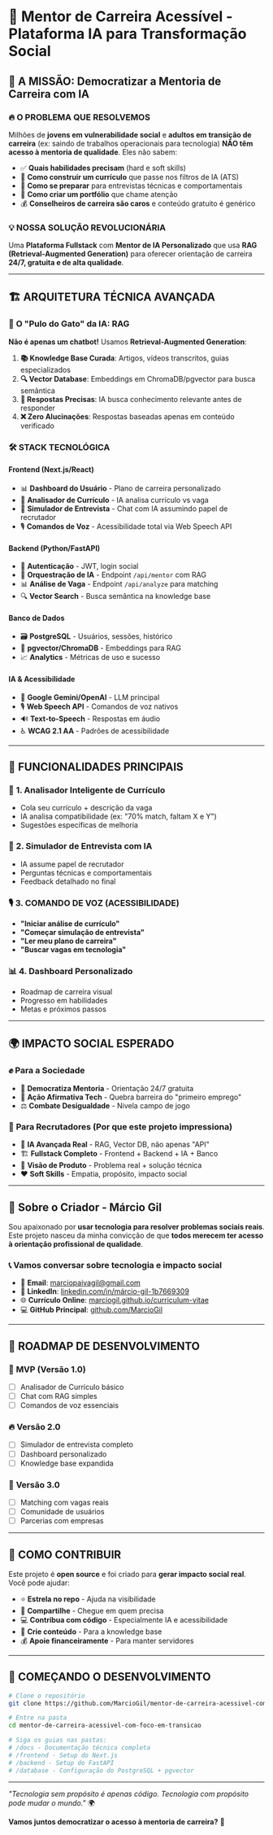 # 🚀 Mentor de Carreira Acessível - Plataforma IA para Transformação Social

## 🎯 **A MISSÃO**: Democratizar a Mentoria de Carreira com IA

### 🔥 **O PROBLEMA QUE RESOLVEMOS**

Milhões de **jovens em vulnerabilidade social** e **adultos em transição de carreira** (ex: saindo de trabalhos operacionais para tecnologia) **NÃO têm acesso à mentoria de qualidade**. Eles não sabem:

- ✅ **Quais habilidades precisam** (hard e soft skills)
- 🎯 **Como construir um currículo** que passe nos filtros de IA (ATS)
- 💼 **Como se preparar** para entrevistas técnicas e comportamentais
- 🎨 **Como criar um portfólio** que chame atenção
- 💰 **Conselheiros de carreira são caros** e conteúdo gratuito é genérico

### 💡 **NOSSA SOLUÇÃO REVOLUCIONÁRIA**

Uma **Plataforma Fullstack** com **Mentor de IA Personalizado** que usa **RAG (Retrieval-Augmented Generation)** para oferecer orientação de carreira **24/7, gratuita e de alta qualidade**.

---

## 🏗️ **ARQUITETURA TÉCNICA AVANÇADA**

### 🧠 **O "Pulo do Gato" da IA: RAG**

**Não é apenas um chatbot!** Usamos **Retrieval-Augmented Generation**:

1. **📚 Knowledge Base Curada**: Artigos, vídeos transcritos, guias especializados
2. **🔍 Vector Database**: Embeddings em ChromaDB/pgvector para busca semântica
3. **🎯 Respostas Precisas**: IA busca conhecimento relevante antes de responder
4. **❌ Zero Alucinações**: Respostas baseadas apenas em conteúdo verificado

### 🛠️ **STACK TECNOLÓGICA**

#### **Frontend** (Next.js/React)
- 📊 **Dashboard do Usuário** - Plano de carreira personalizado
- 📝 **Analisador de Currículo** - IA analisa currículo vs vaga
- 🎤 **Simulador de Entrevista** - Chat com IA assumindo papel de recrutador
- 🎙️ **Comandos de Voz** - Acessibilidade total via Web Speech API

#### **Backend** (Python/FastAPI)
- 🔐 **Autenticação** - JWT, login social
- 🤖 **Orquestração de IA** - Endpoint `/api/mentor` com RAG
- 📊 **Análise de Vaga** - Endpoint `/api/analyze` para matching
- 🔍 **Vector Search** - Busca semântica na knowledge base

#### **Banco de Dados**
- 🗃️ **PostgreSQL** - Usuários, sessões, histórico
- 🧠 **pgvector/ChromaDB** - Embeddings para RAG
- 📈 **Analytics** - Métricas de uso e sucesso

#### **IA & Acessibilidade**
- 🤖 **Google Gemini/OpenAI** - LLM principal
- 🎙️ **Web Speech API** - Comandos de voz nativos
- 🔊 **Text-to-Speech** - Respostas em áudio
- ♿ **WCAG 2.1 AA** - Padrões de acessibilidade

---

## 🌟 **FUNCIONALIDADES PRINCIPAIS**

### 🎯 **1. Analisador Inteligente de Currículo**
- Cola seu currículo + descrição da vaga
- IA analisa compatibilidade (ex: "70% match, faltam X e Y")
- Sugestões específicas de melhoria

### 🎤 **2. Simulador de Entrevista com IA**
- IA assume papel de recrutador
- Perguntas técnicas e comportamentais
- Feedback detalhado no final

### 🎙️ **3. COMANDO DE VOZ (ACESSIBILIDADE)**
- **"Iniciar análise de currículo"**
- **"Começar simulação de entrevista"**
- **"Ler meu plano de carreira"**
- **"Buscar vagas em tecnologia"**

### 📊 **4. Dashboard Personalizado**
- Roadmap de carreira visual
- Progresso em habilidades
- Metas e próximos passos

---

## 🌍 **IMPACTO SOCIAL ESPERADO**

### ✊ **Para a Sociedade**
- 🎯 **Democratiza Mentoria** - Orientação 24/7 gratuita
- 🚀 **Ação Afirmativa Tech** - Quebra barreira do "primeiro emprego"
- ⚖️ **Combate Desigualdade** - Nivela campo de jogo

### 💼 **Para Recrutadores** (Por que este projeto impressiona)
- 🧠 **IA Avançada Real** - RAG, Vector DB, não apenas "API"
- 🏗️ **Fullstack Completo** - Frontend + Backend + IA + Banco
- 🎯 **Visão de Produto** - Problema real + solução técnica
- ❤️ **Soft Skills** - Empatia, propósito, impacto social

---

## 👋 **Sobre o Criador - Márcio Gil**

Sou apaixonado por **usar tecnologia para resolver problemas sociais reais**. Este projeto nasceu da minha convicção de que **todos merecem ter acesso à orientação profissional de qualidade**.

### 📞 **Vamos conversar sobre tecnologia e impacto social**

- 📧 **Email**: [marciopaivagil@gmail.com](mailto:marciopaivagil@gmail.com)
- 💼 **LinkedIn**: [linkedin.com/in/márcio-gil-1b7669309](https://linkedin.com/in/márcio-gil-1b7669309)
- 🌐 **Currículo Online**: [marciogil.github.io/curriculum-vitae](https://marciogil.github.io/curriculum-vitae/)
- 💻 **GitHub Principal**: [github.com/MarcioGil](https://github.com/MarcioGil)

---

## 🚀 **ROADMAP DE DESENVOLVIMENTO**

### 🎯 **MVP (Versão 1.0)**
- [ ] Analisador de Currículo básico
- [ ] Chat com RAG simples
- [ ] Comandos de voz essenciais

### 🔥 **Versão 2.0**
- [ ] Simulador de entrevista completo
- [ ] Dashboard personalizado
- [ ] Knowledge base expandida

### 🌟 **Versão 3.0**
- [ ] Matching com vagas reais
- [ ] Comunidade de usuários
- [ ] Parcerias com empresas

---

## 🤝 **COMO CONTRIBUIR**

Este projeto é **open source** e foi criado para **gerar impacto social real**. Você pode ajudar:

- ⭐ **Estrela no repo** - Ajuda na visibilidade
- 🔄 **Compartilhe** - Chegue em quem precisa
- 💻 **Contribua com código** - Especialmente IA e acessibilidade
- 📝 **Crie conteúdo** - Para a knowledge base
- 💰 **Apoie financeiramente** - Para manter servidores

---

## 🎯 **COMEÇANDO O DESENVOLVIMENTO**

```bash
# Clone o repositório
git clone https://github.com/MarcioGil/mentor-de-carreira-acessivel-com-foco-em-transicao.git

# Entre na pasta
cd mentor-de-carreira-acessivel-com-foco-em-transicao

# Siga os guias nas pastas:
# /docs - Documentação técnica completa
# /frontend - Setup do Next.js
# /backend - Setup do FastAPI
# /database - Configuração do PostgreSQL + pgvector
```

---

*"Tecnologia sem propósito é apenas código. Tecnologia com propósito pode mudar o mundo."* 🌍

**Vamos juntos democratizar o acesso à mentoria de carreira?** 🚀